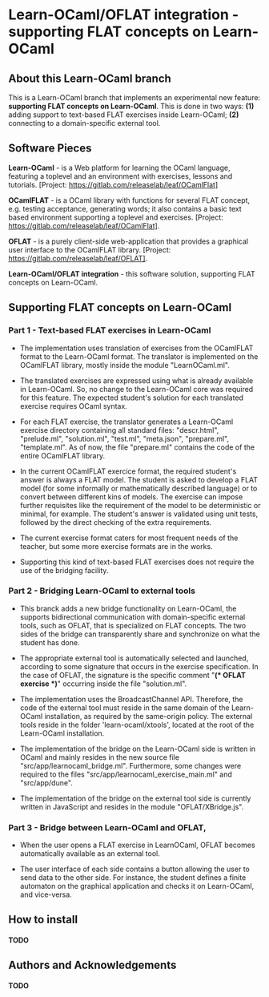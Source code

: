 # Learn-OCaml/OFLAT integration - supporting FLAT concepts on Learn-OCaml


## About this Learn-OCaml branch

This is a Learn-OCaml branch that implements an experimental new feature: **supporting FLAT concepts on Learn-OCaml**. This is done in two ways: **(1)** adding support to text-based FLAT exercises inside Learn-OCaml; **(2)** connecting to a domain-specific external tool.




## Software Pieces

**Learn-OCaml** - is a Web platform for learning the OCaml language, featuring a toplevel and an environment with exercises, lessons and tutorials. [Project: https://gitlab.com/releaselab/leaf/OCamlFlat]

**OCamlFLAT** - is a OCaml library  with functions for several FLAT concept, e.g. testing acceptance, generating words; it also contains a basic text based environment supporting a toplevel and exercises. [Project: https://gitlab.com/releaselab/leaf/OCamlFlat].

**OFLAT** - is a purely client-side web-application that provides a graphical user interface to the OCamlFLAT library. [Project: https://gitlab.com/releaselab/leaf/OFLAT].

**Learn-OCaml/OFLAT integration** - this software solution, supporting FLAT concepts on Learn-OCaml.








## Supporting FLAT concepts on Learn-OCaml

### Part 1 - Text-based FLAT exercises in Learn-OCaml

- The implementation uses translation of exercises from the OCamlFLAT format to the Learn-OCaml format. The translator is implemented on the OCamlFLAT library, mostly inside the module "LearnOCaml.ml".

- The translated exercises are expressed using what is already available in Learn-OCaml. So, no change to the Learn-OCaml core was required for this feature. The expected student's solution for each translated exercise requires OCaml syntax.

- For each FLAT exercise, the translator generates a Learn-OCaml exercise directory containing all standard files: "descr.html", "prelude.ml", "solution.ml", "test.ml", "meta.json", "prepare.ml", "template.ml". As of now, the file "prepare.ml" contains the code of the entire OCamlFLAT library.

- In the current OCamlFLAT exercice format, the required student's answer is always a FLAT model. The student is asked to develop a FLAT model (for some informally or mathematically described language) or to convert between different kins of models. The exercise can impose further requisites like the requirement of the model to be deterministic or minimal, for example. The student's answer is validated using unit tests, followed by the direct checking of the extra requirements.

- The current exercise format caters for most frequent needs of the teacher, but some more exercise formats are in the works.

- Supporting this kind of text-based FLAT exercises does not require the use of the bridging facility.


### Part 2 - Bridging Learn-OCaml to external tools

- This branck adds a new bridge functionality on Learn-OCaml, the supports bidirectional communication with domain-specific external tools, such as OFLAT, that is specialized on FLAT concepts. The two sides of the bridge can transparently share and synchronize on what the student has done.

- The appropriate external tool is automatically selected and launched, according to some signature that occurs in the exercise specification. In the case of OFLAT, the signature is the specific comment "**(* OFLAT exercise *)**" occurring inside the file "solution.ml".

- The implementation uses the BroadcastChannel API. Therefore, the code of the external tool must reside in the same domain of the Learn-OCaml installation, as required by the same-origin policy. The external tools reside in the folder 'learn-ocaml/xtools', located at the root of the Learn-OCaml installation.

- The implementation of the bridge on the Learn-OCaml side is written in OCaml and mainly resides in the new source file "src/app/learnocaml_bridge.ml". Furthermore, some changes were required to the files "src/app/learnocaml_exercise_main.ml" and "src/app/dune".

- The implementation of the bridge on the  external tool side is currently written in JavaScript and resides in the module "OFLAT/XBridge.js".


### Part 3 - Bridge between Learn-OCaml and OFLAT, 

- When the user opens a FLAT exercise in LearnOCaml, OFLAT becomes automatically available as an external tool.

- The user interface of each side contains a button allowing the user to send data to the other side. For instance, the student defines a finite automaton on the graphical application and checks it on Learn-OCaml, and vice-versa.



## How to install

#### TODO

## Authors and Acknowledgements


#### TODO
